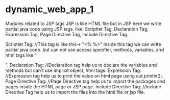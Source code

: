 # dynamic_web_app_1
Modules related to JSP tags
JSP is like HTML file but in JSP here we write partial java code using JSP tags. 
like: Scriptlet Tag, Declaration Tag, Expression Tag, Page Directive Tag, Include Directive Tag.

Scriptlet Tag: //This tag is like this-> "<%  %>" Inside this tag we can write partial java code. but can not use access specifier, methods, variables, and html tags like "<p> </p>".
Declaration Tag: //Declaration tag help us to declare the variables and methods but can't use implicit object, html tags.
Expression Tag: //Expression tag help us to print the value on html page using out.println();.
Page Directive Tag: //Page Directive tag help us to import the packages and pages inside the HTML page or JSP page.
Include Directive Tag: //Include Directive Tag help us to import the files into the html file or jsp file.
